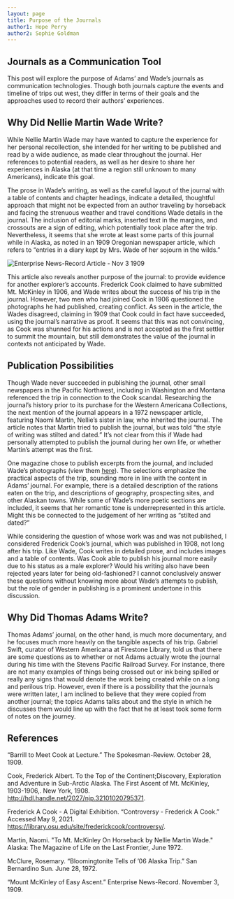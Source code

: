 ```yaml
---
layout: page
title: Purpose of the Journals
author1: Hope Perry
author2: Sophie Goldman
---
```


## Journals as a Communication Tool

This post will explore the purpose of Adams’ and Wade’s journals as communication technologies. Though both journals capture the events and timeline of trips out west, they differ in terms of their goals and the approaches used to record their authors’ experiences.

## Why Did Nellie Martin Wade Write?

While Nellie Martin Wade may have wanted to capture the experience for her personal recollection, she intended for her writing to be published and read by a wide audience, as made clear throughout the journal. Her references to potential readers, as well as her desire to share her experiences in Alaska (at that time a region still unknown to many Americans), indicate this goal. 

The prose in Wade’s writing, as well as the careful layout of the journal with a table of contents and chapter headings, indicate a detailed, thoughtful approach that might not be expected from an author traveling by horseback and facing the strenuous weather and travel conditions Wade details in the journal. The inclusion of editorial marks, inserted text in the margins, and crossouts are a sign of editing, which potentially took place after the trip. Nevertheless, it seems that she wrote at least some parts of this journal while in Alaska, as noted in an 1909 Oregonian newspaper article, which refers to “entries in a diary kept by Mrs. Wade of her sojourn in the wilds.”

![Enterprise News-Record Article - Nov 3 1909](https://img.newspapers.com/img/img?institutionId=0&user=0&id=194739423&width=557&height=971&crop=865_966_1421_2525&rotation=0&brightness=0&contrast=0&invert=0&iat=eyJhbGciOiJIUzI1NiIsInR5cCI6IkpXVCJ9.eyJmcmVlLXZpZXctaWQiOjE5NDczOTQyMywiaWF0IjoxNjIwNTgzODQ1LCJleHAiOjE2MjA2NzAyNDV9.xjF7HrvEyueP8UCH1_E8wPCywMILOuw_M_Fx_ibJR9g&ts=1620583845)

This article also reveals another purpose of the journal: to provide evidence for another explorer’s accounts. Frederick Cook claimed to have submitted Mt. McKinley in 1906, and Wade writes about the success of his trip in the journal. However, two men who had joined Cook in 1906 questioned the photographs he had published, creating conflict. As seen in the article, the Wades disagreed, claiming in 1909 that Cook could in fact have succeeded, using the journal’s narrative as proof. It seems that this was not convincing, as Cook was shunned for his actions and is not accepted as the first settler to summit the mountain, but still demonstrates the value of the journal in contexts not anticipated by Wade. 

## Publication Possibilities

Though Wade never succeeded in publishing the journal, other small newspapers in the Pacific Northwest, including in Washington and Montana referenced the trip in connection to the Cook scandal. Researching the journal’s history prior to its purchase for the Western Americana Collections, the next mention of the journal appears in a 1972 newspaper article, featuring Naomi Martin, Nellie’s sister in law, who inherited the journal. The article notes that Martin tried to publish the journal, but was told “the style of writing was stilted and dated.” It’s not clear from this if Wade had personally attempted to publish the journal during her own life, or whether Martin’s attempt was the first.

One magazine chose to publish excerpts from the journal, and included Wade’s photographs (view them [here](hum-331-princeton.github.io/manifest-destiny/art-in-the-journals.md#photography)). The selections emphasize the practical aspects of the trip, sounding more in line with the content in Adams’ journal. For example, there is a detailed description of the rations eaten on the trip, and descriptions of geography, prospecting sites, and other Alaskan towns. While some of Wade’s more poetic sections are included, it seems that her romantic tone is underrepresented in this article. Might this be connected to the judgement of her writing as “stilted and dated?” 

While considering the question of whose work was and was not published, I considered Frederick Cook’s journal, which was published in 1908, not long after his trip. Like Wade, Cook writes in detailed prose, and includes images and a table of contents. Was Cook able to publish his journal more easily due to his status as a male explorer? Would his writing also have been rejected years later for being old-fashioned? I cannot conclusively answer these questions without knowing more about Wade’s attempts to publish, but the role of gender in publishing is a  prominent undertone in this discussion.

## Why Did Thomas Adams Write?

Thomas Adams’ journal, on the other hand, is much more documentary, and he focuses much more heavily on the tangible aspects of his trip. Gabriel Swift, curator of Western Americana at Firestone Library, told us that there are some questions as to whether or not Adams actually wrote the journal during his time with the Stevens Pacific Railroad Survey. For instance, there are not many examples of things being crossed out or ink being spilled or really any signs that would denote the work being created while on a long and perilous trip. However, even if there is a possibility that the journals were written later, I am inclined to believe that they were copied from another journal; the topics Adams talks about and the style in which he discusses them would line up with the fact that he at least took some form of notes on the journey.  

## References

“Barrill to Meet Cook at Lecture.” The Spokesman-Review. October 28, 1909. 

Cook, Frederick Albert. To the Top of the Continent;Discovery, Exploration and Adventure in Sub-Arctic Alaska. The First Ascent of Mt. McKinley, 1903-1906,. New York, 1908. <http://hdl.handle.net/2027/njp.32101020795371>.

Frederick A Cook - A Digital Exhibition. “Controversy - Frederick A Cook.” Accessed May 9, 2021. <https://library.osu.edu/site/frederickcook/controversy/>.

Martin, Naomi. "To Mt. McKinley On Horseback by Nellie Martin Wade." Alaska: The Magazine of Life on the Last Frontier, June 1972.

McClure, Rosemary. “Bloomingtonite Tells of ’06 Alaska Trip.” San Bernardino Sun. June 28, 1972.

“Mount McKinley of Easy Ascent.” Enterprise News-Record. November 3, 1909.
 
